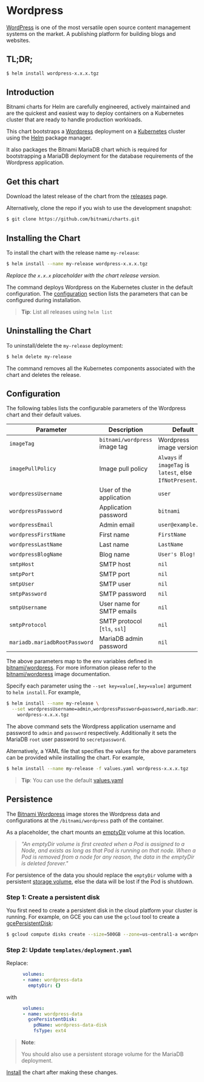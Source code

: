 # Wordpress

[WordPress](https://wordpress.org/) is one of the most versatile open source content management systems on the market. A publishing platform for building blogs and websites.

## TL;DR;

```bash
$ helm install wordpress-x.x.x.tgz
```

## Introduction

Bitnami charts for Helm are carefully engineered, actively maintained and are the quickest and easiest way to deploy containers on a Kubernetes cluster that are ready to handle production workloads.

This chart bootstraps a [Wordpress](https://github.com/bitnami/bitnami-docker-wordpress) deployment on a [Kubernetes](http://kubernetes.io) cluster using the [Helm](https://helm.sh) package manager.

It also packages the Bitnami MariaDB chart which is required for bootstrapping a MariaDB deployment for the database requirements of the Wordpress application.

## Get this chart

Download the latest release of the chart from the [releases](../../../releases) page.

Alternatively, clone the repo if you wish to use the development snapshot:

```bash
$ git clone https://github.com/bitnami/charts.git
```

## Installing the Chart

To install the chart with the release name `my-release`:

```bash
$ helm install --name my-release wordpress-x.x.x.tgz
```

*Replace the `x.x.x` placeholder with the chart release version.*

The command deploys Wordpress on the Kubernetes cluster in the default configuration. The [configuration](#configuration) section lists the parameters that can be configured during installation.

> **Tip**: List all releases using `helm list`

## Uninstalling the Chart

To uninstall/delete the `my-release` deployment:

```bash
$ helm delete my-release
```

The command removes all the Kubernetes components associated with the chart and deletes the release.

## Configuration

The following tables lists the configurable parameters of the Wordpress chart and their default values.

|           Parameter           |          Description          |                         Default                          |
|-------------------------------|-------------------------------|----------------------------------------------------------|
| `imageTag`                    | `bitnami/wordpress` image tag | Wordpress image version                                  |
| `imagePullPolicy`             | Image pull policy             | `Always` if `imageTag` is `latest`, else `IfNotPresent`. |
| `wordpressUsername`           | User of the application       | `user`                                                   |
| `wordpressPassword`           | Application password          | `bitnami`                                                |
| `wordpressEmail`              | Admin email                   | `user@example.com`                                       |
| `wordpressFirstName`          | First name                    | `FirstName`                                              |
| `wordpressLastName`           | Last name                     | `LastName`                                               |
| `wordpressBlogName`           | Blog name                     | `User's Blog!`                                           |
| `smtpHost`                    | SMTP host                     | `nil`                                                    |
| `smtpPort`                    | SMTP port                     | `nil`                                                    |
| `smtpUser`                    | SMTP user                     | `nil`                                                    |
| `smtpPassword`                | SMTP password                 | `nil`                                                    |
| `smtpUsername`                | User name for SMTP emails     | `nil`                                                    |
| `smtpProtocol`                | SMTP protocol [`tls`, `ssl`]  | `nil`                                                    |
| `mariadb.mariadbRootPassword` | MariaDB admin password        | `nil`                                                    |

The above parameters map to the env variables defined in [bitnami/wordpress](http://github.com/bitnami/bitnami-docker-wordpress). For more information please refer to the [bitnami/wordpress](http://github.com/bitnami/bitnami-docker-wordpress) image documentation.

Specify each parameter using the `--set key=value[,key=value]` argument to `helm install`. For example,

```bash
$ helm install --name my-release \
  --set wordpressUsername=admin,wordpressPassword=password,mariadb.mariadbRootPassword=secretpassword \
    wordpress-x.x.x.tgz
```

The above command sets the Wordpress application username and password to `admin` and `password` respectively. Additionally it sets the MariaDB `root` user password to `secretpassword`.

Alternatively, a YAML file that specifies the values for the above parameters can be provided while installing the chart. For example,

```bash
$ helm install --name my-release -f values.yaml wordpress-x.x.x.tgz
```

> **Tip**: You can use the default [values.yaml](values.yaml)

## Persistence

The [Bitnami Wordpress](https://github.com/bitnami/bitnami-docker-wordpress) image stores the Wordpress data and configurations at the `/bitnami/wordpress` path of the container.

As a placeholder, the chart mounts an [emptyDir](http://kubernetes.io/docs/user-guide/volumes/#emptydir) volume at this location.

> *"An emptyDir volume is first created when a Pod is assigned to a Node, and exists as long as that Pod is running on that node. When a Pod is removed from a node for any reason, the data in the emptyDir is deleted forever."*

For persistence of the data you should replace the `emptyDir` volume with a persistent [storage volume](http://kubernetes.io/docs/user-guide/volumes/), else the data will be lost if the Pod is shutdown.

### Step 1: Create a persistent disk

You first need to create a persistent disk in the cloud platform your cluster is running. For example, on GCE you can use the `gcloud` tool to create a [gcePersistentDisk](http://kubernetes.io/docs/user-guide/volumes/#gcepersistentdisk):

```bash
$ gcloud compute disks create --size=500GB --zone=us-central1-a wordpress-data-disk
```

### Step 2: Update `templates/deployment.yaml`

Replace:

```yaml
      volumes:
      - name: wordpress-data
        emptyDir: {}
```

with

```yaml
      volumes:
      - name: wordpress-data
        gcePersistentDisk:
          pdName: wordpress-data-disk
          fsType: ext4
```

> **Note**:
>
> You should also use a persistent storage volume for the MariaDB deployment.

[Install](#installing-the-chart) the chart after making these changes.
